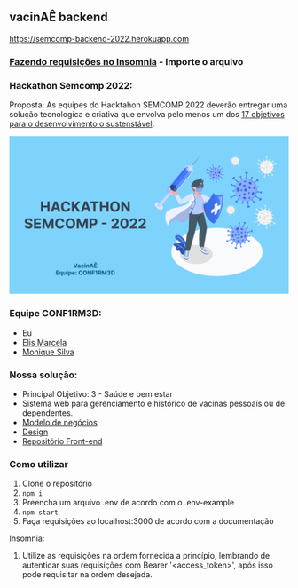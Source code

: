 ## vacinAÊ backend

https://semcomp-backend-2022.herokuapp.com

### [Fazendo requisições no Insomnia](./docs/Insomnia_vacinAEv3.har) - Importe o arquivo

### Hackathon Semcomp 2022:

Proposta: As equipes do Hacktahon SEMCOMP 2022 deverão
entregar uma solução tecnologica e criativa que envolva
pelo menos um dos [17 objetivos para o
desenvolvimento o sustenstável](https://brasil.un.org/pt-br/sdgs).

<img src="./docs/Capa.jpg" width=600 heigth=500>

### Equipe CONF1RM3D:

- Eu
- [Elis Marcela](https://github.com/develis)
- [Monique Silva](https://github.com/moniquedsilva)

### Nossa solução:

- Principal Objetivo: 3 - Saúde e bem estar
- Sistema web para gerenciamento e histórico de vacinas pessoais ou de dependentes.
- [Modelo de negócios](./docs/ModeloNegociosVacinae.pdf)
- [Design](https://www.figma.com/file/nHwxEmniePGeRbaOpsCFML/Semcomp?node-id=46%3A187)
- [Repositório Front-end](https://github.com/moniquedsilva/hackaton-semcomp-frontend)

### Como utilizar

1. Clone o repositório
2. `npm i`
3. Preencha um arquivo .env de acordo com o .env-example
4. `npm start`
5. Faça requisições ao localhost:3000 de acordo com a documentação

Insomnia:

1. Utilize as requisições na ordem fornecida a princípio, lembrando de autenticar suas requisições com Bearer '<access_token>', após isso pode requisitar na ordem desejada.
